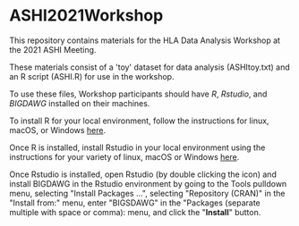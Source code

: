 # ASHI2021Workshop
This repository contains materials for the HLA Data Analysis Workshop at the 2021 ASHI Meeting.

These materials consist of a 'toy' dataset for data analysis (ASHItoy.txt) and an R script (ASHI.R) for use in the workshop. 

To use these files, Workshop participants should have *R*, *Rstudio*, and *BIGDAWG* installed on their machines. 

To install R for your local environment, follow the instructions for linux, macOS, or Windows [here](https://cran.r-project.org).

Once R is installed, install Rstudio in your local environment using the instructions for your variety of linux, macOS or Windows [here](https://www.rstudio.com/products/rstudio/download/#download).

Once Rstudio is installed, open Rstudio (by double clicking the icon) and install BIGDAWG in the Rstudio environment by going to the Tools pulldown menu, selecting "Install Packages ...", selecting "Repository (CRAN)" in the "Install from:" menu, enter "BIGSDAWG" in the "Packages (separate multiple with space or comma): menu, and click the "**Install**" button.

